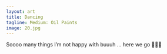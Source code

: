 ```yaml
---
layout: art
title: Dancing
tagline: Medium: Oil Paints
image: 20.jpg
---
```

Soooo many things I’m not happy with buuuh ... here we go 🤷🏿‍♀️
